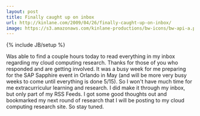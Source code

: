 ```yaml
---
layout: post
title: Finally caught up on inbox 
url: http://kinlane.com/2009/04/26/finally-caught-up-on-inbox/
image: https://s3.amazonaws.com/kinlane-productions/bw-icons/bw-api-a.png
---
```

{% include JB/setup %}
Was able to find a couple hours today to read everything in my inbox regarding my cloud computing research. Thanks for those of you who responded and are getting involved.
It was a busy week for me preparing for the SAP Sapphire event in Orlando in May (and will be more very busy weeks to come until everything is done 5/15).
So I won't have much time for me extracurriculur learning and research.
I did make it through my inbox, but only part of my RSS Feeds. I got some good thoughts out and bookmarked my next round of research that I will be posting to my cloud computing research site. So stay tuned.
